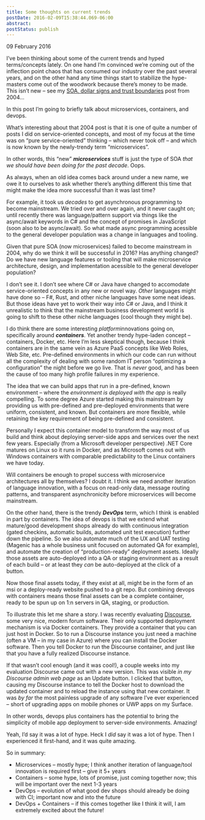 ```yaml
---
title: Some thoughts on current trends
postDate: 2016-02-09T15:38:44.069-06:00
abstract: 
postStatus: publish
---
```

09 February 2016

I’ve been thinking about some of the current trends and hyped terms/concepts lately. On one hand I’m convinced we’re coming out of the inflection point chaos that has consumed our industry over the past several years, and on the other hand any time things start to stabilize the hype-masters come out of the woodwork because there’s money to be made. This isn’t new – see my [SOA, dollar signs and trust boundaries](http://www.lhotka.net/weblog/SOADollarSignsAndTrustBoundaries.aspx) post from 2004…

In this post I’m going to briefly talk about microservices, containers, and devops.

What’s interesting about that 2004 post is that it is one of quite a number of posts I did on service-oriented concepts, and most of my focus at the time was on “pure service-oriented” thinking – which never took off – and which is now known by the newly-trendy term “microservices”.

In other words, this “new” ***microservices*** stuff is just the type of SOA *that we should have been doing for the past decade*. Oops.

As always, when an old idea comes back around under a new name, we owe it to ourselves to ask whether there’s anything different this time that might make the idea more successful than it was last time?

For example, it took us *decades* to get asynchronous programming to become mainstream. We tried over and over again, and it never caught on; until recently there was language/pattern support via things like the async/await keywords in C# and the concept of promises in JavaScript (soon also to be async/await). So what made async programming acessible to the general developer population was a change in languages and tooling.

Given that pure SOA (now microservices) failed to become mainstream in 2004, why do we think it will be successful in 2016? Has anything changed? Do we have new language features or tooling that will make microservice architecture, design, and implementation acessible to the general developer population?

I don’t see it. I don’t see where C# or Java have changed to accomodate service-oriented concepts in any new or novel way. *Other* languages might have done so – F#, Rust, and other niche languages have some neat ideas. But those ideas have yet to work their way into C# or Java, and I think it unrealistic to think that the mainstream business development world is going to shift to these other niche languages (cool though they might be).

I do think there are some interesting *platform*innovations going on, specifically around ***containers***. Yet another trendy hype-laden concept – containers, Docker, etc. Here I’m less skeptical though, because I think containers are in the same vein as Azure PaaS concepts like Web Roles, Web Site, etc. Pre-defined environments in which our code can run without all the complexity of dealing with some random IT person “optimizing a configuration” the night before we go live. That is *never* good, and has been the cause of too many high profile failures in my experience.

The idea that we can build apps that run in a pre-defined, known environment – where the *environment is deployed with the app* is really compelling. To some degree Azure started making this mainstream by providing us with pre-defined and pre-deployed environments that were uniform, consistent, and known. But containers are more flexible, while retaining the key requirement of being pre-defined and consistent.

Personally I expect this container model to transform the way most of us build and think about deploying server-side apps and services over the next few years. Especially (from a Microsoft developer perspective) .NET Core matures on Linux so it runs in Docker, and as Microsoft comes out with Windows containers with comparable predictability to the Linux containers we have today.

Will containers be enough to propel success with microservice architectures all by themselves? I doubt it. I think we need another iteration of language innovation, with a focus on read-only data, message routing patterns, and transparent asynchronicity before microservices will become mainstream.

On the other hand, there is the trendy ***DevOps*** term, which I think is enabled in part by containers. The idea of devops is that we extend what mature/good development shops already do with continuous integration (gated checkins, automatic builds, automated unit test execution) further down the pipeline. So we also automate much of the UX and UAT testing (Magenic has a whole business unit focused on automated QA for example), and automate the creation of “production-ready” deployment assets. Ideally those assets are auto-deployed into a QA or staging environment as a result of each build – or at least they *can* be auto-deployed at the click of a button.

Now those final assets today, if they exist at all, might be in the form of an msi or a deploy-ready website pushed to a git repo. But combining devops with containers means those final assets can be a complete container, ready to be spun up on 1:n servers in QA, staging, or production.

To illustrate this let me share a story. I was recently evaluating [Discourse](http://www.discourse.org/), some very nice, modern forum software. Their only supported deployment mechanism is via Docker containers. They provide a container that you can just host in Docker. So to run a Discourse instance you just need a machine (often a VM – in my case in Azure) where you can install the Docker software. Then you tell Docker to run the Discourse container, and just like that you have a fully realized Discourse instance.

If that wasn’t cool enough (and it was cool!), a couple weeks into my evaluation Discourse came out with a new version. This was visible *in my Discourse admin web page* as an Update button. I clicked that button, causing my Discourse instance to tell the Docker host to download the updated container and to reload the instance using that new container. It was *by far* the most painless upgrade of any software I’ve ever experienced – short of upgrading apps on mobile phones or UWP apps on my Surface.

In other words, devops plus containers has the potential to bring the simplicity of mobile app deployment to server-side environments. Amazing!

Yeah, I’d say it was a lot of hype. Heck I *did* say it was a lot of hype. Then I experienced it first-hand, and it was quite amazing.

So in summary:

- Microservices – mostly hype; I think another iteration of language/tool innovation is required first – give it 5+ years
- Containers – some hype, lots of promise, just coming together now; this will be important over the next 1-3 years
- DevOps – evolution of what good dev shops should already be doing with CI; important now and into the future
- DevOps + Containers – if this comes together like I think it will, I am extremely excited about the future!

